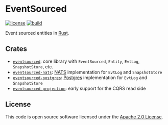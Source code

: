 # EventSourced

[![license][license-badge]][license-url]
[![build][build-badge]][build-url]

[license-badge]: https://img.shields.io/github/license/hseeberger/eventsourced
[license-url]: https://github.com/hseeberger/eventsourced/blob/main/LICENSE
[build-badge]: https://img.shields.io/github/actions/workflow/status/hseeberger/eventsourced/ci.yaml
[build-url]: https://github.com/hseeberger/eventsourced/actions/workflows/ci.yaml

Event sourced entities in [Rust](https://www.rust-lang.org/).

## Crates

- [`eventsourced`](https://github.com/hseeberger/eventsourced/blob/main/eventsourced/README.md): core library with `EventSourced`, `Entity`, `EvtLog`, `SnapshotStore`, etc.
- [`eventsourced-nats`](https://github.com/hseeberger/eventsourced/blob/main/eventsourced-nats/README.md): [NATS](https://nats.io/) implementation for `EvtLog` and `SnapshotStore`
- [`eventsourced-postgres`](https://github.com/hseeberger/eventsourced/blob/main/eventsourced-postgres/README.md): [Postgres](https://www.postgresql.org/) implementation for `EvtLog` and `SnapshotStore`
- [`eventsourced-projection`](https://github.com/hseeberger/eventsourced/blob/main/eventsourced-projection/README.md): early support for the CQRS read side

## License ##

This code is open source software licensed under the [Apache 2.0 License](http://www.apache.org/licenses/LICENSE-2.0.html).
